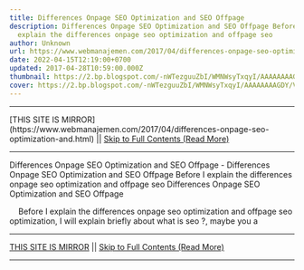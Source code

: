 ```yaml
---
title: Differences Onpage SEO Optimization and SEO Offpage
description: Differences Onpage SEO Optimization and SEO Offpage Before I
  explain the differences onpage seo optimization and offpage seo
author: Unknown
url: https://www.webmanajemen.com/2017/04/differences-onpage-seo-optimization-and.html
date: 2022-04-15T12:19:00+0700
updated: 2017-04-28T10:59:00.000Z
thumbnail: https://2.bp.blogspot.com/-nWTezguuZbI/WMNWsyTxqyI/AAAAAAAAGDY/Vhl11bnyteQw4xPJR7atzUHixsNqixmBQCLcB/s280/optimasi-seo-onpage-dan-seo-offpage.png
cover: https://2.bp.blogspot.com/-nWTezguuZbI/WMNWsyTxqyI/AAAAAAAAGDY/Vhl11bnyteQw4xPJR7atzUHixsNqixmBQCLcB/s280/optimasi-seo-onpage-dan-seo-offpage.png
---
```


<hr/> [THIS SITE IS MIRROR](https://www.webmanajemen.com/2017/04/differences-onpage-seo-optimization-and.html) || <a href="https://www.webmanajemen.com/2017/04/differences-onpage-seo-optimization-and.html" rel="follow" class="button" id="read-more">Skip to Full Contents (Read More)</a> <hr/> Differences Onpage SEO Optimization and SEO Offpage - Differences Onpage SEO Optimization and SEO Offpage Before I explain the differences onpage seo optimization and offpage seo Differences Onpage SEO Optimization and SEO Offpage


    Before I explain the differences onpage seo optimization and offpage seo optimization, I will explain briefly about what is seo ?, maybe you a <hr/> [THIS SITE IS MIRROR](https://www.webmanajemen.com/2017/04/differences-onpage-seo-optimization-and.html) || <a href="https://www.webmanajemen.com/2017/04/differences-onpage-seo-optimization-and.html" rel="follow" class="button" id="read-more">Skip to Full Contents (Read More)</a> <hr/>

<script>
    if (location.host.includes('dimaslanjaka12')) {
      location.replace('https://www.webmanajemen.com/2017/04/differences-onpage-seo-optimization-and.html');
    }
  </script>